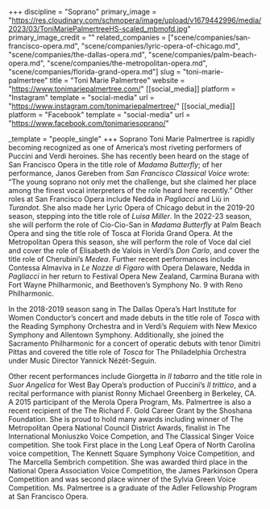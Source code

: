 +++
discipline = "Soprano"
primary_image = "https://res.cloudinary.com/schmopera/image/upload/v1679442996/media/2023/03/ToniMariePalmertreeHS-scaled_mbmofd.jpg"
primary_image_credit = ""
related_companies = ["scene/companies/san-francisco-opera.md", "scene/companies/lyric-opera-of-chicago.md", "scene/companies/the-dallas-opera.md", "scene/companies/palm-beach-opera.md", "scene/companies/the-metropolitan-opera.md", "scene/companies/florida-grand-opera.md"]
slug = "toni-marie-palmertree"
title = "Toni Marie Palmertree"
website = "https://www.tonimariepalmertree.com/"
[[social_media]]
platform = "Instagram"
template = "social-media"
url = "https://www.instagram.com/tonimariepalmertree/"
[[social_media]]
platform = "Facebook"
template = "social-media"
url = "https://www.facebook.com/tonimariesoprano/"

_template = "people_single"
+++
Soprano Toni Marie Palmertree is rapidly becoming recognized as one of America’s most riveting performers of Puccini and Verdi heroines. She has recently been heard on the stage of San Francisco Opera in the title role of _Madama Butterfly_; of her performance, Janos Gereben from _San Francisco Classical Voice_ wrote: “The young soprano not only met the challenge, but she claimed her place among the finest vocal interpreters of the role heard here recently.” Other roles at San Francisco Opera include Nedda in _Pagliacci_ and Liù in _Turandot_. She also made her Lyric Opera of Chicago debut in the 2019-20 season, stepping into the title role of _Luisa Miller_. In the 2022-23 season, she will perform the role of Cio-Cio-San in _Madama Butterfly_ at Palm Beach Opera and sing the title role of Tosca at Florida Grand Opera. At the Metropolitan Opera this season, she will perform the role of Voce dal ciel and cover the role of Elisabeth de Valois in Verdi’s _Don Carlo_, and cover the title role of Cherubini’s _Medea_. Further recent performances include Contessa Almaviva in _Le Nozze di Figaro_ with Opera Delaware, Nedda in _Pagliacci_ in her return to Festival Opera New Zealand, Carmina Burana with Fort Wayne Philharmonic, and Beethoven’s Symphony No. 9 with Reno Philharmonic.

In the 2018-2019 season sang in The Dallas Opera’s Hart Institute for Women Conductor’s concert and made debuts in the title role of _Tosca_ with the Reading Symphony Orchestra and in Verdi’s _Requiem_ with New Mexico Symphony and Allentown Symphony. Additionally, she joined the Sacramento Philharmonic for a concert of operatic debuts with tenor Dimitri Pittas and covered the title role of _Tosca_ for The Philadelphia Orchestra under Music Director Yannick Nézét-Seguin.

Other recent performances include Giorgetta in _Il tabarro_ and the title role in _Suor Angelica_ for West Bay Opera’s production of Puccini’s _Il trittico_, and a recital performance with pianist Ronny Michael Greenberg in Berkeley, CA. A 2015 participant of the Merola Opera Program, Ms. Palmertree is also a recent recipient of the The Richard F. Gold Career Grant by the Shoshana Foundation. She is proud to hold many awards including winner of The Metropolitan Opera National Council District Awards, finalist in The International Moniuszko Voice Competion, and The Classical Singer Voice competition. She took First place in the Long Leaf Opera of North Carolina voice competition, The Kennett Square Symphony Voice Competition, and The Marcella Sembrich competition. She was awarded third place in the National Opera Association Voice Competition, the James Parkinson Opera Competition and was second place winner of the Sylvia Green Voice Competition. Ms. Palmertree is a graduate of the Adler Fellowship Program at San Francisco Opera.